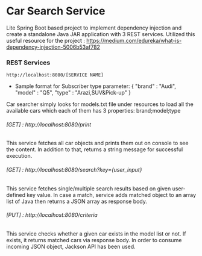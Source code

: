 # Car Search Service

Lite Spring Boot based project to implement dependency injection and create a standalone Java JAR application with 3 REST services.
Utilized this useful resource for the project : 
https://medium.com/edureka/what-is-dependency-injection-5006b53af782

### REST Services
	http://localhost:8080/[SERVICE NAME]

- Sample format for Subscriber type parameter:
    {
      "brand" : "Audi",
      "model" : "Q5",
      "type" : "Arazi,SUV&Pick-up"
    }
    
Car searcher simply looks for models.txt file under resources to load all the available cars which each of them has 3 properties: brand;model;type

###### [GET]		:	http://localhost:8080/print
This service fetches all car objects and prints them out on console to see the content.
In addition to that, returns a string message for successful execution.

###### [GET]		:	http://localhost:8080/search?key={user_input}
This service fetches single/multiple search results based on given user-defined key value.
In case a match, service adds matched object to an array list of Java then returns a JSON array as response body.

###### [PUT]		:	http://localhost:8080/criteria
This service checks whether a given car exists in the model list or not.
If exists, it returns matched cars via response body.
In order to consume incoming JSON object, Jackson API has been used.

